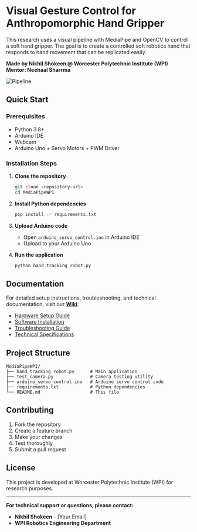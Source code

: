 # Visual Gesture Control for Anthropomorphic Hand Gripper

This research uses a visual pipeline with MediaPipe and OpenCV to control a soft hand gripper. The goal is to create a controlled soft robotics hand that responds to hand movement that can be replicated easily.

**Made by Nikhil Shokeen @ Worcester Polytechnic Institute (WPI)**  
**Mentor: Neehaal Sharrma**

![Pipeline](Pipeline.png)

## Quick Start

### Prerequisites
- Python 3.8+
- Arduino IDE
- Webcam
- Arduino Uno + Servo Motors + PWM Driver

### Installation Steps

1. **Clone the repository**
   ```bash
   git clone <repository-url>
   cd MediaPipeWPI
   ```

2. **Install Python dependencies**
   ```bash
   pip install -r requirements.txt
   ```

3. **Upload Arduino code**
   - Open `arduino_servo_control.ino` in Arduino IDE
   - Upload to your Arduino Uno

4. **Run the application**
   ```bash
   python hand_tracking_robot.py
   ```

## Documentation

For detailed setup instructions, troubleshooting, and technical documentation, visit our **[Wiki](https://github.com/yourusername/MediaPipeWPI/wiki)**:

- [Hardware Setup Guide](https://github.com/yourusername/MediaPipeWPI/wiki/Hardware-Setup)
- [Software Installation](https://github.com/yourusername/MediaPipeWPI/wiki/Software-Installation)
- [Troubleshooting Guide](https://github.com/yourusername/MediaPipeWPI/wiki/Troubleshooting)
- [Technical Specifications](https://github.com/yourusername/MediaPipeWPI/wiki/Technical-Specifications)

## Project Structure
```
MediaPipeWPI/
├── hand_tracking_robot.py      # Main application
├── test_camera.py              # Camera testing utility
├── arduino_servo_control.ino   # Arduino servo control code
├── requirements.txt            # Python dependencies
└── README.md                   # This file
```

## Contributing
1. Fork the repository
2. Create a feature branch
3. Make your changes
4. Test thoroughly
5. Submit a pull request

## License
This project is developed at Worcester Polytechnic Institute (WPI) for research purposes.

---

**For technical support or questions, please contact:**
- **Nikhil Shokeen** - [Your Email]
- **WPI Robotics Engineering Department**

